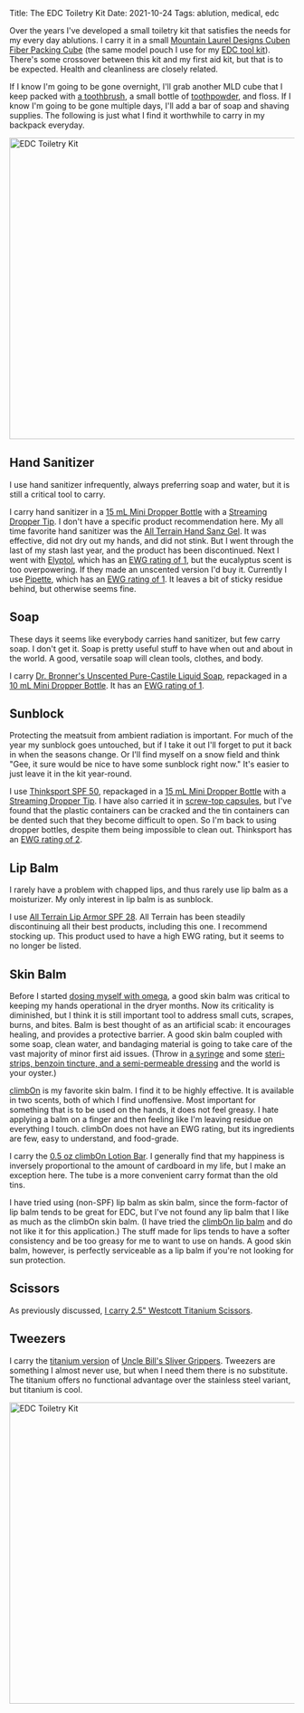 Title: The EDC Toiletry Kit
Date: 2021-10-24
Tags: ablution, medical, edc

Over the years I've developed a small toiletry kit that satisfies the needs for my every day ablutions. I carry it in a small [Mountain Laurel Designs Cuben Fiber Packing Cube](https://mountainlaureldesigns.com/product/cuben-fiber-packing-cubes/) (the same model pouch I use for my [EDC tool kit](/2018/04/screw/)). There's some crossover between this kit and my first aid kit, but that is to be expected. Health and cleanliness are closely related.

If I know I'm going to be gone overnight, I'll grab another MLD cube that I keep packed with [a toothbrush](/2020/01/toothbrush-maintenance/), a small bottle of [toothpowder](/2020/11/ecodent/), and floss. If I know I'm going to be gone multiple days, I'll add a bar of soap and shaving supplies. The following is just what I find it worthwhile to carry in my backpack everyday.

<a href="https://www.flickr.com/photos/pigmonkey/51625212997/in/dateposted/" title="EDC Toiletry Kit"><img src="https://live.staticflickr.com/65535/51625212997_e5c132c834_c.jpg" width="800" height="533" alt="EDC Toiletry Kit"></a>

## Hand Sanitizer

I use hand sanitizer infrequently, always preferring soap and water, but it is still a critical tool to carry.

I carry hand sanitizer in a [15 mL Mini Dropper Bottle](https://www.litesmith.com/mini-dropper-bottles/) with a [Streaming Dropper Tip](https://www.litesmith.com/streaming-dropper-tips/). I don't have a specific product recommendation here. My all time favorite hand sanitizer was the [All Terrain Hand Sanz Gel](https://www.ewg.org/skindeep/products/918734-All_Terrain_Hand_Sanz_Hand_Gel_With_Moisturizing_Aloe__Vitamin_E/). It was effective, did not dry out my hands, and did not stink. But I went through the last of my stash last year, and the product has been discontinued. Next I went with [Elyptol](https://elyptol.com/collections/hand-sanitizer-gels/products/antimicrobial-hand-sanitizer-gel-8oz), which has an [EWG rating of 1](https://www.ewg.org/skindeep/products/759021-Elyptol_Antimicrobial_Hand_Sanitizer_Gel/), but the eucalyptus scent is too overpowering. If they made an unscented version I'd buy it. Currently I use [Pipette](https://pipettebaby.com/products/hand-sanitizer), which has an [EWG rating of 1](https://www.ewg.org/skindeep/products/932812-Pipette_Hand_Sanitizer/). It leaves a bit of sticky residue behind, but otherwise seems fine.

## Soap

These days it seems like everybody carries hand sanitizer, but few carry soap. I don't get it. Soap is pretty useful stuff to have when out and about in the world. A good, versatile soap will clean tools, clothes, and body.

I carry [Dr. Bronner's Unscented Pure-Castile Liquid Soap](https://shop.drbronner.com/products/baby-unscented-pure-castile-liquid-soap), repackaged in a [10 mL Mini Dropper Bottle](https://www.litesmith.com/mini-dropper-bottles/). It has an [EWG rating of 1](https://www.ewg.org/skindeep/products/842183-dr-bronner-s-pure-castile-magic-soap-baby-unscented/).

## Sunblock

Protecting the meatsuit from ambient radiation is important. For much of the year my sunblock goes untouched, but if I take it out I'll forget to put it back in when the seasons change. Or I'll find myself on a snow field and think "Gee, it sure would be nice to have some sunblock right now." It's easier to just leave it in the kit year-round.

I use [Thinksport SPF 50](https://gothink.com/collections/best-sellers/products/thinksport-safe-sunscreen-spf-50-3oz-52), repackaged in a [15 mL Mini Dropper Bottle](https://www.litesmith.com/mini-dropper-bottles/) with a [Streaming Dropper Tip](https://www.litesmith.com/streaming-dropper-tips/). I have also carried it in [screw-top capsules](/2019/06/toothpaste-capsule/), but I've found that the plastic containers can be cracked and the tin containers can be dented such that they become difficult to open. So I'm back to using dropper bottles, despite them being impossible to clean out. Thinksport has an [EWG rating of 2](https://www.ewg.org/sunscreen/about-the-sunscreens/929565/thinksport_Sunscreen_Lotion_SPF_50/).

## Lip Balm

I rarely have a problem with chapped lips, and thus rarely use lip balm as a moisturizer. My only interest in lip balm is as sunblock.

I use [All Terrain Lip Armor SPF 28](https://www.amazon.com/All-Terrain-Chemical-Free-Protection-Backpacking/dp/B000229JU8). All Terrain has been steadily discontinuing all their best products, including this one. I recommend stocking up. This product used to have a high EWG rating, but it seems to no longer be listed.

## Skin Balm

Before I started [dosing myself with omega](/2018/12/omega/), a good skin balm was critical to keeping my hands operational in the dryer months. Now its criticality is diminished, but I think it is still important tool to address small cuts, scrapes, burns, and bites. Balm is best thought of as an artificial scab: it encourages healing, and provides a protective barrier. A good skin balm coupled with some soap, clean water, and bandaging material is going to take care of the vast majority of minor first aid issues. (Throw in [a syringe](/2010/06/irrigation-syringe/) and some [steri-strips, benzoin tincture, and a semi-permeable dressing](https://store.nols.edu/collections/first-aid-supplies/products/wmi-wound-pack) and the world is your oyster.)

[climbOn](https://goclimbon.com/) is my favorite skin balm. I find it to be highly effective. It is available in two scents, both of which I find unoffensive. Most important for something that is to be used on the hands, it does not feel greasy. I hate applying a balm on a finger and then feeling like I'm leaving residue on everything I touch. climbOn does not have an EWG rating, but its ingredients are few, easy to understand, and food-grade.

I carry the [0.5 oz climbOn Lotion Bar](https://goclimbon.com/products/climbon-lotion-bar-tube). I generally find that my happiness is inversely proportional to the amount of cardboard in my life, but I make an exception here. The tube is a more convenient carry format than the old tins.

I have tried using (non-SPF) lip balm as skin balm, since the form-factor of lip balm tends to be great for EDC, but I've not found any lip balm that I like as much as the climbOn skin balm. (I have tried the [climbOn lip balm](https://goclimbon.com/products/climb-on-lip-tube) and do not like it for this application.) The stuff made for lips tends to have a softer consistency and be too greasy for me to want to use on hands. A good skin balm, however, is perfectly serviceable as a lip balm if you're not looking for sun protection.

## Scissors

As previously discussed, [I carry 2.5" Westcott Titanium Scissors](/2019/09/westcott-scissors/).

## Tweezers

I carry the [titanium version](https://countycomm.com/products/tweezers-tick-splinter-removal?variant=28469711750) of [Uncle Bill's Sliver Grippers](http://www.slivergripper.net/). Tweezers are something I almost never use, but when I need them there is no substitute. The titanium offers no functional advantage over the stainless steel variant, but titanium is cool.

<a href="https://www.flickr.com/photos/pigmonkey/51625207412/in/dateposted/" title="EDC Toiletry Kit"><img src="https://live.staticflickr.com/65535/51625207412_1fdd395c03_c.jpg" width="800" height="533" alt="EDC Toiletry Kit"></a>
